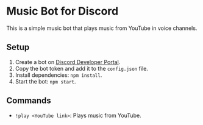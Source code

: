 # Music Bot for Discord

This is a simple music bot that plays music from YouTube in voice channels.

## Setup

1. Create a bot on [Discord Developer Portal](https://discord.com/developers/applications).
2. Copy the bot token and add it to the `config.json` file.
3. Install dependencies: `npm install`.
4. Start the bot: `npm start`.

## Commands

- `!play <YouTube link>`: Plays music from YouTube.
